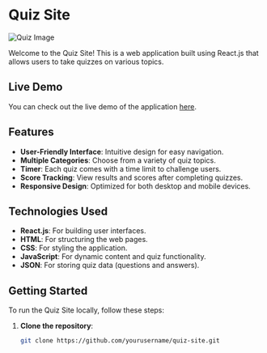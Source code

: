 # Quiz Site

![Quiz Image](https://example.com/quiz-image.jpg)  <!-- Replace with a relevant image URL -->

Welcome to the Quiz Site! This is a web application built using React.js that allows users to take quizzes on various topics.

## Live Demo

You can check out the live demo of the application [here](https://certify-yourself-for-admin.netlify.app/).

## Features

- **User-Friendly Interface**: Intuitive design for easy navigation.
- **Multiple Categories**: Choose from a variety of quiz topics.
- **Timer**: Each quiz comes with a time limit to challenge users.
- **Score Tracking**: View results and scores after completing quizzes.
- **Responsive Design**: Optimized for both desktop and mobile devices.

## Technologies Used

- **React.js**: For building user interfaces.
- **HTML**: For structuring the web pages.
- **CSS**: For styling the application.
- **JavaScript**: For dynamic content and quiz functionality.
- **JSON**: For storing quiz data (questions and answers).

## Getting Started

To run the Quiz Site locally, follow these steps:

1. **Clone the repository**:
   ```bash
   git clone https://github.com/yourusername/quiz-site.git

